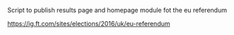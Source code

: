 
Script to publish results page and homepage module fot the eu referendum

https://ig.ft.com/sites/elections/2016/uk/eu-referendum

